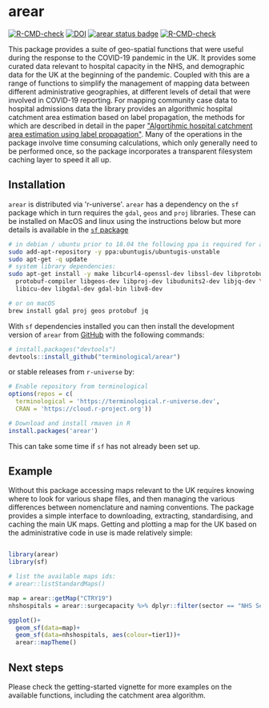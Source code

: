 arear
================

<!-- badges: start -->
[![R-CMD-check](https://github.com/terminological/arear/workflows/R-CMD-check/badge.svg)](https://github.com/terminological/arear/actions)
[![DOI](https://zenodo.org/badge/340773310.svg)](https://zenodo.org/badge/latestdoi/340773310)
[![arear status badge](https://terminological.r-universe.dev/badges/arear)](https://terminological.r-universe.dev)
[![R-CMD-check](https://github.com/terminological/arear/actions/workflows/R-CMD-check.yaml/badge.svg)](https://github.com/terminological/arear/actions/workflows/R-CMD-check.yaml)
<!-- badges: end -->

This package provides a suite of geo-spatial functions that were useful during
the response to the COVID-19 pandemic in the UK. It provides some curated data
relevant to hospital capacity in the NHS, and demographic data for the UK at the
beginning of the pandemic. Coupled with this are a range of functions to
simplify the management of mapping data between different administrative
geographies, at different levels of detail that were involved in COVID-19
reporting. For mapping community case data to hospital admissions data the
library provides an algorithmic hospital catchment area estimation based on
label propagation, the methods for which are described in detail in the paper
["Algortihmic hospital catchment area estimation using label
propagation"](https://bmchealthservres.biomedcentral.com/articles/10.1186/s12913-022-08127-7).
Many of the operations in the package involve time consuming calculations, which
only generally need to be performed once, so the package incorporates a
transparent filesystem caching layer to speed it all up.

## Installation

`arear` is distributed via 'r-universe'. `arear` has a dependency on the `sf`
package which in turn requires the `gdal`, `geos` and `proj` libraries. These
can be installed on MacOS and linux using the instructions below but more
details is available in the [`sf` package](https://r-spatial.github.io/sf/)

```BASH
# in debian / ubuntu prior to 18.04 the following ppa is required for arear
sudo add-apt-repository -y ppa:ubuntugis/ubuntugis-unstable
sudo apt-get -q update
# system library dependencies:
sudo apt-get install -y make libcurl4-openssl-dev libssl-dev libprotobuf-dev \ 
  protobuf-compiler libgeos-dev libproj-dev libudunits2-dev libjq-dev \ 
  libicu-dev libgdal-dev gdal-bin libv8-dev

# or on macOS
brew install gdal proj geos protobuf jq
```

With `sf` dependencies installed you can then install the development version of
`arear` from [GitHub](https://github.com/terminological/arear) with the
following commands:

```R
# install.packages("devtools")
devtools::install_github("terminological/arear")
```

or stable releases from `r-universe` by: 

```R
# Enable repository from terminological
options(repos = c(
  terminological = 'https://terminological.r-universe.dev',
  CRAN = 'https://cloud.r-project.org'))

# Download and install rmaven in R
install.packages('arear')
```

This can take some time if `sf` has not already been set up.

## Example

Without this package accessing maps relevant to the UK requires knowing where to
look for various shape files, and then managing the various differences between
nomenclature and naming conventions. The package provides a simple interface to
downloading, extracting, standardising, and caching the main UK maps. Getting
and plotting a map for the UK based on the administrative code in use is made
relatively simple:

```R

library(arear)
library(sf)

# list the available maps ids:
# arear::listStandardMaps()

map = arear::getMap("CTRY19")
nhshospitals = arear::surgecapacity %>% dplyr::filter(sector == "NHS Sector")

ggplot()+
  geom_sf(data=map)+
  geom_sf(data=nhshospitals, aes(colour=tier1))+
  arear::mapTheme()
```

## Next steps

Please check the getting-started vignette for more examples on the available
functions, including the catchment area algorithm.

